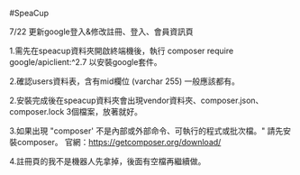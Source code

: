 #SpeaCup

7/22 更新google登入&修改註冊、登入、會員資訊頁

1.需先在speacup資料夾開啟終端機後，執行 composer require google/apiclient:^2.7  以安裝google套件。

2.確認users資料表，含有mid欄位 (varchar 255) 一般應該都有。

2.安裝完成後在speacup資料夾會出現vendor資料夾、composer.json、composer.lock 3個檔案，放著就好。

3.如果出現 "composer' 不是內部或外部命令、可執行的程式或批次檔。" 請先安裝composer。  官網：https://getcomposer.org/download/

4.註冊頁的我不是機器人先拿掉，後面有空檔再繼續做。

